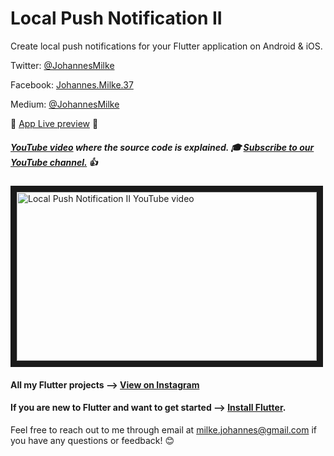 # Local Push Notification II
Create local push notifications for your Flutter application on Android & iOS.

Twitter: [@JohannesMilke](https://twitter.com/JohannesMilke "Twitter Johannes Milke")

Facebook: [Johannes.Milke.37](https://www.facebook.com/johannes.milke.37 "Facebook Johannes Milke")

Medium: [@JohannesMilke](https://medium.com/@johannesmilke  "Flutter Articles of Johannes Milke")

:dizzy: [App Live preview](https://www.instagram.com/p/BwNOaz2g2Rh/ "Live preview on Instagram") :dizzy:

##### [YouTube video](https://www.youtube.com/watch?v=lVDO58jCiCo "Youtube Johannes Milke") where the *source code* is explained. :mortar_board: [Subscribe to our YouTube channel.](http://www.youtube.com/channel/UC0FD2apauvegCcsvqIBceLA?sub_confirmation=1 "YouTube Subscribe Johannes Milke") :thumbsup:  
<a href="https://www.youtube.com/watch?v=lVDO58jCiCo&feature=player_embedded
" target="_blank"><img src="http://img.youtube.com/vi/lVDO58jCiCo/maxresdefault.jpg" 
alt="Local Push Notification II YouTube video" width="480" height="270" border="10" /></a>

#### All my Flutter projects --> [View on Instagram](https://www.instagram.com/johannesmilke/ "My Flutter projects")

#### If you are new to Flutter and want to get started --> [Install Flutter](https://flutter.io/docs/get-started/install "Get started with Flutter").


Feel free to reach out to me through email at milke.johannes@gmail.com if you have any questions or feedback! :blush:
